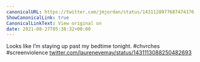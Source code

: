 ```yaml
---
canonicalURL: https://twitter.com/jmjordan/status/1431128977687474176
ShowCanonicalLink: true
CanonicalLinkText: View original on
date: 2021-08-27T05:38:32+00:00
---
```

Looks like I’m staying up past my bedtime tonight. #chvrches #screenviolence [twitter.com/laurenevemay/status/1431113088250482693](https://twitter.com/laurenevemay/status/1431113088250482693)
